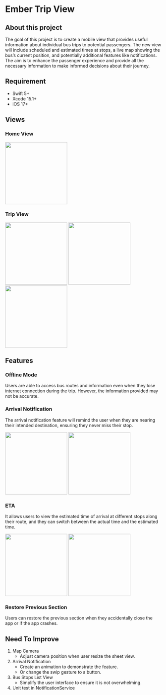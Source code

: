 # Ember Trip View

## About this project
The goal of this project is to create a mobile view that provides useful information about individual bus trips to potential passengers. The new view will include scheduled and estimated times at stops, a live map showing the bus’s current position, and potentially additional features like notifications. The aim is to enhance the passenger experience and provide all the necessary information to make informed decisions about their journey.

## Requirement 
- Swift 5+
- Xcode 15.1+
- iOS 17+

## Views

### Home View

<p>
  <img src="https://github.com/ElvisWong213/EmberTrip/assets/40566101/0490c0f4-4892-475b-be2c-c790e75f55c0" width="200"/>
</p>


### Trip View
<p>
  <img src="https://github.com/ElvisWong213/EmberTrip/assets/40566101/c151439b-5898-4786-a2f8-98ab62c61a43" width="200"/>
  <img src="https://github.com/ElvisWong213/EmberTrip/assets/40566101/263bbbbe-3f14-4a50-9b4e-e7cdaafd92dc" width="200"/>
  <img src="https://github.com/ElvisWong213/EmberTrip/assets/40566101/0e939c75-4b67-4036-9c89-ebc726672c22" width="200"/>
</p>

## Features

### Offline Mode
Users are able to access bus routes and information even when they lose internet connection during the trip. However, the information provided may not be accurate.

[](https://github.com/ElvisWong213/EmberTrip/assets/40566101/69ff595f-53ed-4dfc-8fd2-b1fc0df9afa5)

### Arrival Notification
The arrival notification feature will remind the user when they are nearing their intended destination, ensuring they never miss their stop.
<p>
  <img src="https://github.com/ElvisWong213/EmberTrip/assets/40566101/614fac16-18dc-48bd-9b14-6c2982c46297" width="200"/>
  <img src="https://github.com/ElvisWong213/EmberTrip/assets/40566101/7b68a7ec-9c54-424f-9711-1e4c1bf380ca" width="200"/>
</p>

### ETA
It allows users to view the estimated time of arrival at different stops along their route, and they can switch between the actual time and the estimated time.
<p>
  <img src="https://github.com/ElvisWong213/EmberTrip/assets/40566101/7484f0eb-5a94-4436-a18b-2eee211e8c80" width="200"/>
  <img src="https://github.com/ElvisWong213/EmberTrip/assets/40566101/a6af720c-089e-4fd3-bb97-e8bb301e0218" width="200"/>
</p>

### Restore Previous Section
Users can restore the previous section when they accidentally close the app or if the app crashes.

[](https://github.com/ElvisWong213/EmberTrip/assets/40566101/26032770-c41e-43b4-8cfc-5bf7002a9210)

## Need To Improve 
1. Map Camera
   - Adjust camera position when user resize the sheet view.
2. Arrival Notification
   - Create an animation to demonstrate the feature.
   - Or change the swip gesture to a button.
3. Bus Stops List View
   - Simplify the user interface to ensure it is not overwhelming.
4. Unit test in NotificationService
